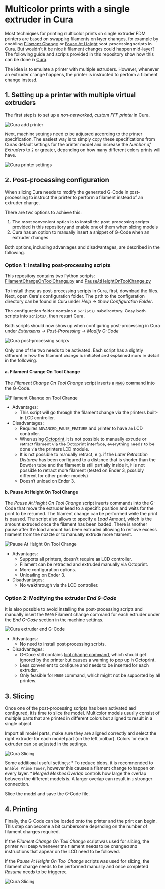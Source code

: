 # Multicolor prints with a single extruder in Cura

Most techniques for printing multicolor prints on single extruder FDM printers are based on swapping filaments on layer changes, for example by enabling [Filament Change](https://github.com/Ultimaker/Cura/blob/master/plugins/PostProcessingPlugin/scripts/FilamentChange.py) or [Pause At Height](https://github.com/Ultimaker/Cura/blob/master/plugins/PostProcessingPlugin/scripts/PauseAtHeight.py) post-processing scripts in Cura. But wouldn't it be nice if filament changes could happen mid-layer? The following guide and scripts provided in this repository show how this can be done in [Cura](https://ultimaker.com/software/ultimaker-cura).

The idea is to emulate a printer with multiple extruders. However, whenever an extruder change happens, the printer is instructed to perform a filament change instead. 


## 1. Setting up a printer with multiple virtual extruders

The first step is to set up a _non-networked_, _custom FFF printer_ in Cura.

![Cura add printer](images/cura-add-printer.png)

Next, machine settings need to be adjusted according to the printer specification. The easiest way is to simply copy these specifications from Curas default settings for the printer model and increase the *Number of Extruders* to 2 or greater, depending on how many different colors prints will have.

![Cura printer settings](images/cura-dual-extrusion-printer.png)


## 2. Post-processing configuration

When slicing Cura needs to modify the generated G-Code in post-processing to instruct the printer to perform a filament instead of an extruder change.

There are two options to achieve this:
1. The most convenient option is to install the post-processing scripts provided in this repository and enable one of them when slicing models
2. Cura has an option to manually insert a snippet of G-Code when an extruder changes

Both options, including advantages and disadvantages, are described in the following.

### Option 1: Installing post-processing scripts

This repository contains two Python scripts: [FilamentChangeOnToolChange.py](https://github.com/scholtzan/cura-multicolor-single-extruder/blob/main/FilamentChangeOnToolChange.py) and [PauseAtHeightOnToolChange.py](https://github.com/scholtzan/cura-multicolor-single-extruder/blob/main/PauseAtHeightOnToolChange.py)

To install these as post-processing scripts in Cura, first, download the files. Next, open Cura's configuration folder. The path to the configuration directory can be found in Cura under _Help_ → _Show Configuration Folder_.

The configuration folder contains a `scripts/` subdirectory. Copy both scripts into `scripts/`, then restart Cura.

Both scripts should now show up when configuring post-processing in Cura under _Extensions_ → _Post-Processing_ → _Modify G-Code_

![Cura post-processing scripts](images/cura-post-processing.png)

Only one of the two needs to be activated. Each script has a slightly different in how the filament change is initiated and explained more in detail in the following.

#### a. Filament Change On Tool Change

The _Filament Change On Tool Change_ script inserts a [`M600`](https://marlinfw.org/docs/gcode/M600.html) command into the G-Code.

![Filament Change on Tool Change](images/filament-change-on-tool-change.png)

* Advantages:
	* This script will go through the filament change via the printers built-in LCD controller.
* Disadvantages:
	* Requires `ADVANCED_PAUSE_FEATURE` and printer to have an LCD controller.
	* When using [Octoprint](https://octoprint.org/), it is not possible to manually extrude or retract filament via the Octoprint interface, everything needs to be done via the printers LCD module.
	* It is not possible to manually retract, e.g. if the _Later Retraction Distance_ has been configured to a distance that is shorter than the Bowden tube and the filament is still partially inside it, it is not possible to retract more filament (tested on Ender 3, possibly different for other printer models)
	* Doesn't unload on Ender 3.

#### b. Pause At Height On Tool Change

The _Pause At Height On Tool Change_ script inserts commands into the G-Code that move the extruder head to a specific position and waits for the print to be resumed. The filament change can be performed while the print is paused. The script also allows to specify a _Load Amount_, which is the amount extruded once the filament has been loaded. There is another pause after the load amount has been extruded allowing to remove excess filament from the nozzle or to manually extrude more filament. 

![Pause At Height On Tool Change](images/pause-at-height-on-tool-change.png)

* Advantages:
	* Supports all printers, doesn't require an LCD controller.
	* Filament can be retracted and extruded manually via Octoprint.
	* More configuration options.
	* Unloading on Ender 3.
* Disadvantages:
	* No walkthrough via the LCD controller.


### Option 2: Modifying the extruder _End G-Code_

It is also possible to avoid installing the post-processing scripts and manually insert the `M600` Filament change command for each extruder under the _End G-Code_ section in the machine settings.

![Cura extruder end G-Code](images/extruder-gcode-after.png)

* Advantages:
	* No need to install post-processing scripts.
* Disadvantages:
	* G-Code still contains [tool change command](https://marlinfw.org/docs/gcode/T001-T002.html), which should get ignored by the printer but causes a warning to pop up in Octoprint.
	* Less convenient to configure and needs to be inserted for each extruder.
	* Only feasible for `M600` command, which might not be supported by all printers.


## 3. Slicing

Once one of the post-processing scripts has been activated and configured, it is time to slice the model. Multicolor models usually consist of multiple parts that are printed in different colors but aligned to result in a single object.

Import all model parts, make sure they are aligned correctly and select the right extruder for each model part (on the left toolbar). Colors for each extruder can be adjusted in the settings.

![Cura Slicing](images/cura-slicing.png)

Some additional useful settings:
	* To reduce blobs, it is recommended to `Enable Prime Tower`, however this causes a filament change to happen on every layer.
	* _Merged Meshes Overlap_ controls how large the overlap between the different models is. A larger overlap can result in a stronger connection.

Slice the model and save the G-Code file.


## 4. Printing

Finally, the G-Code can be loaded onto the printer and the print can begin. This step can become a bit cumbersome depending on the number of filament changes required.

If the _Filament Change On Tool Change_ script was used for slicing, the printer will beep whenever the filament needs to be changed and instructions that appear on the LCD need to be followed.

If the _Pause At Height On Tool Change_ scripts was used for slicing, the filament change needs to be performed manually and once completed _Resume_ needs to be triggered.

![Cura Slicing](images/finished-print.png)

